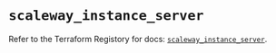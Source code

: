 # `scaleway_instance_server`

Refer to the Terraform Registory for docs: [`scaleway_instance_server`](https://registry.terraform.io/providers/scaleway/scaleway/2.31.0/docs/resources/instance_server).
